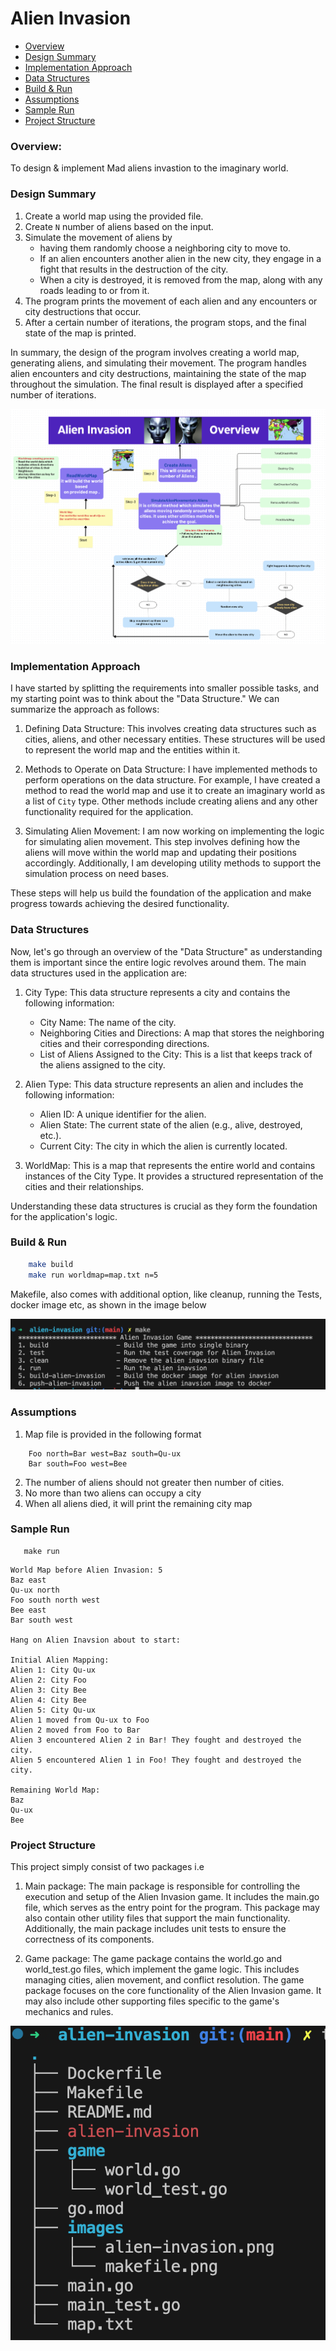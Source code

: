 # Alien Invasion
* [Overview](#overview)
* [Design Summary](#design-summary)
* [Implementation Approach](#implementation-approach)
* [Data Structures](#data-structures)
* [Build & Run](#build-run)
* [Assumptions](#assumptions)
* [Sample Run](#sample-run)
* [Project Structure](#project-structure)
### Overview: 
 To design & implement Mad aliens invastion to the imaginary world.

### Design Summary
1. Create a world map using the provided file.
2. Create `N` number of aliens based on the input.
3. Simulate the movement of aliens by 
    - having them randomly choose a neighboring city to move to. 
    - If an alien encounters another alien in the new city, they engage in a fight that results in the destruction of the city.
    - When a city is destroyed, it is removed from the map, along with any roads leading to or from it.
4. The program prints the movement of each alien and any encounters or city destructions that occur.
5. After a certain number of iterations, the program stops, and the final state of the map is printed.

In summary, the design of the program involves creating a world map, generating aliens, and simulating their movement. The program handles alien encounters and city destructions, maintaining the state of the map throughout the simulation. The final result is displayed after a specified number of iterations.

<img src="images/alien-invasion.png" />

### Implementation Approach 
I have started by splitting the requirements into smaller possible tasks, and my starting point was to think about the "Data Structure." We can summarize the approach as follows:

1. Defining Data Structure: This involves creating data structures such as cities, aliens, and other necessary entities. These structures will be used to represent the world map and the entities within it.

2. Methods to Operate on Data Structure: I have implemented methods to perform operations on the data structure. For example, I have created a method to read the world map and use it to create an imaginary world as a list of `City` type. Other methods include creating aliens and any other functionality required for the application.

3. Simulating Alien Movement: I am now working on implementing the logic for simulating alien movement. This step involves defining how the aliens will move within the world map and updating their positions accordingly. Additionally, I am developing utility methods to support the simulation process on need bases.

These steps will help us build the foundation of the application and make progress towards achieving the desired functionality.

### Data Structures
Now, let's go through an overview of the "Data Structure" as understanding them is important since the entire logic revolves around them. The main data structures used in the application are:

1. City Type: This data structure represents a city and contains the following information:
   - City Name: The name of the city.
   - Neighboring Cities and Directions: A map that stores the neighboring cities and their corresponding directions.
   - List of Aliens Assigned to the City: This is a list that keeps track of the aliens assigned to the city.

2. Alien Type: This data structure represents an alien and includes the following information:
   - Alien ID: A unique identifier for the alien.
   - Alien State: The current state of the alien (e.g., alive, destroyed, etc.).
   - Current City: The city in which the alien is currently located.

3. WorldMap: This is a map that represents the entire world and contains instances of the City Type. It provides a structured representation of the cities and their relationships.

Understanding these data structures is crucial as they form the foundation for the application's logic.

### Build & Run
```bash
    make build
    make run worldmap=map.txt n=5
```
 Makefile, also comes with additional option, like cleanup, running the Tests, docker image etc, as shown in the image below

<img src="images/makefile.png" />

### Assumptions 
1. Map file is provided in the following format
```
    Foo north=Bar west=Baz south=Qu-ux
    Bar south=Foo west=Bee
```
2. The number of aliens should not greater then number of cities.
3. No more than two aliens can occupy a city
4. When all aliens died, it will print the remaining city map

### Sample Run
```
   make run
```
```
World Map before Alien Invasion: 5
Baz east
Qu-ux north
Foo south north west
Bee east
Bar south west

Hang on Alien Inavsion about to start:

Initial Alien Mapping:
Alien 1: City Qu-ux
Alien 2: City Foo
Alien 3: City Bee
Alien 4: City Bee
Alien 5: City Qu-ux
Alien 1 moved from Qu-ux to Foo
Alien 2 moved from Foo to Bar
Alien 3 encountered Alien 2 in Bar! They fought and destroyed the city.
Alien 5 encountered Alien 1 in Foo! They fought and destroyed the city.

Remaining World Map:
Baz 
Qu-ux 
Bee 
```

### Project Structure
This project simply consist of two packages i.e

1. Main package: The main package is responsible for controlling the execution and setup of the Alien Invasion game. It includes the main.go file, which serves as the entry point for the program. This package may also contain other utility files that support the main functionality. Additionally, the main package includes unit tests to ensure the correctness of its components.

2. Game package: The game package contains the world.go and world_test.go files, which implement the game logic. This includes managing cities, alien movement, and conflict resolution. The game package focuses on the core functionality of the Alien Invasion game. It may also include other supporting files specific to the game's mechanics and rules.

<img src="images/folder-structure.png" />